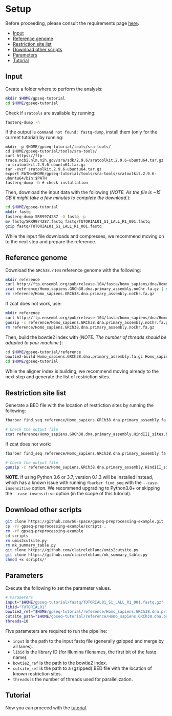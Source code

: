 # Setup

Before proceeding, please consult the requirements page [here](../pages/requirements.md).

<!-- MarkdownTOC -->

- [Input](#input)
- [Reference genome](#reference-genome)
- [Restriction site list](#restriction-site-list)
- [Download other scripts](#download-other-scripts)
- [Parameters](#parameters)
- [Tutorial](#tutorial)

<!-- /MarkdownTOC -->

## Input

Create a folder where to perform the analysis:

```bash
mkdir $HOME/gpseq-tutorial
cd $HOME/gpseq-tutorial
```

Check if `sratools` are available by running:

```bash
fasterq-dump -h
```

If the output is `command not found: fastq-dump`, install them (only for the current tutorial) by running:

```
mkdir -p $HOME/gpseq-tutorial/tools/sra-tools/
cd $HOME/gpseq-tutorial/tools/sra-tools/
curl https://ftp-trace.ncbi.nlm.nih.gov/sra/sdk/2.9.6/sratoolkit.2.9.6-ubuntu64.tar.gz -o sratoolkit.2.9.6-ubuntu64.tar.gz
tar -xvzf sratoolkit.2.9.6-ubuntu64.tar.gz
export PATH=$HOME/gpseq-tutorial/tools/sra-tools/sratoolkit.2.9.6-ubuntu64/bin:$PATH
fasterq-dump -h # check installation
```

Then, download the input data with the following (*NOTE. As the file is ~15 GB it might take a few minutes to complete the download.*):

```bash
cd $HOME/gpseq-tutorial
mkdir fastq
fasterq-dump SRR9974287 -O fastq -p
mv fastq/SRR9974287.fastq fastq/TUTORIAL01_S1_LALL_R1_001.fastq
gzip fastq/TUTORIAL01_S1_LALL_R1_001.fastq
```

While the input file downloads and compresses, we recommend moving on to the next step and prepare the reference.

## Reference genome

Download the `GRCh38.r104` reference genome with the following:

```bash
mkdir reference
curl http://ftp.ensembl.org/pub/release-104/fasta/homo_sapiens/dna/Homo_sapiens.GRCh38.dna.primary_assembly.fa.gz --output reference/Homo_sapiens.GRCh38.dna.primary_assembly.noChr.fa.gz
zcat reference/Homo_sapiens.GRCh38.dna.primary_assembly.noChr.fa.gz | sed 's/>/>chr/' | gzip > reference/Homo_sapiens.GRCh38.dna.primary_assembly.fa.gz
rm reference/Homo_sapiens.GRCh38.dna.primary_assembly.noChr.fa.gz
```

If zcat does not work, use: 
```bash
mkdir reference
curl http://ftp.ensembl.org/pub/release-104/fasta/homo_sapiens/dna/Homo_sapiens.GRCh38.dna.primary_assembly.fa.gz --output reference/Homo_sapiens.GRCh38.dna.primary_assembly.noChr.fa.gz
gunzip -c reference/Homo_sapiens.GRCh38.dna.primary_assembly.noChr.fa.gz | sed 's/>/>chr/' | gzip > reference/Homo_sapiens.GRCh38.dna.primary_assembly.fa.gz
rm reference/Homo_sapiens.GRCh38.dna.primary_assembly.noChr.fa.gz
```

Then, build the bowtie2 index with (*NOTE. The number of threads should be adapted to your machine.*):

```bash
cd $HOME/gpseq-tutorial/reference
bowtie2-build Homo_sapiens.GRCh38.dna.primary_assembly.fa.gz Homo_sapiens.GRCh38.dna.primary_assembly --threads 10 --verbose
cd $HOME/gpseq-tutorial
```

While the aligner index is building, we recommend moving already to the next step and generate the list of restriction sites.

## Restriction site list

Generate a BED file with the location of restriction sites by running the following:

```bash
fbarber find_seq reference/Homo_sapiens.GRCh38.dna.primary_assembly.fa.gz AAGCTT --case-insensitive --global-name --output reference/Homo_sapiens.GRCh38.dna.primary_assembly.HindIII_sites.bed.gz --log-file reference/Homo_sapiens.GRCh38.dna.primary_assembly.HindIII_sites.log

# Check the output file
zcat reference/Homo_sapiens.GRCh38.dna.primary_assembly.HindIII_sites.bed.gz | less
```
If zcat does not work: 
```bash
fbarber find_seq reference/Homo_sapiens.GRCh38.dna.primary_assembly.fa.gz AAGCTT --case-insensitive --global-name --output reference/Homo_sapiens.GRCh38.dna.primary_assembly.HindIII_sites.bed.gz --log-file reference/Homo_sapiens.GRCh38.dna.primary_assembly.HindIII_sites.log

# Check the output file
gunzip -c reference/Homo_sapiens.GRCh38.dna.primary_assembly.HindIII_sites.bed.gz | less
```


**NOTE**. If using Python 3.6 or 3.7, version 0.1.3 will be installed instead, which has a known issue with running `fbarber find_seq` with the `--case-insensitive` option. We recommend upgrading to Python3.8+ or skipping the `--case-insensitive` option (in the scope of this tutorial).

## Download other scripts

```bash
git clone https://github.com/GG-space/gpseq-preprocessing-example.git
cp -rv gpseq-preprocessing-example/scripts .
rm -rf gpseq-preprocessing-example
cd scripts
rm umis2cutsite.py
rm mk_summary_table.py
git clone https://github.com/claireleblanc/umis2cutsite.py
git clone https://github.com/claireleblanc/mk_summary_table.py
chmod +x scripts/*
```

## Parameters

Execute the following to set the parameter values.

```bash
# Parameters
input="$HOME/gpseq-tutorial/fastq/TUTORIAL01_S1_LALL_R1_001.fastq.gz"
libid="TUTORIAL01"
bowtie2_ref="$HOME/gpseq-tutorial/reference/Homo_sapiens.GRCh38.dna.primary_assembly"
cutsite_path="$HOME/gpseq-tutorial/reference/Homo_sapiens.GRCh38.dna.primary_assembly.HindIII_sites.bed.gz"
threads=10
```

Five parameters are required to run the pipeline:

* `input` is the path to the input fastq file (generally gzipped and merge by all lanes).
* `libid` is the library ID (for Illumina filenames, the first bit of the fastq name).
* `bowtie2_ref` is the path to the bowtie2 index.
* `cutsite_ref` is the path to a (gzipped) BED file with the location of known restriction sites.
* `threads` is the number of threads used for parallelization.

## Tutorial

Now you can proceed with the [tutorial](../pages/tutorial.md).
